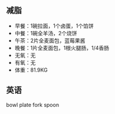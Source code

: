 ## 减脂 ##
* 早餐：1碗拉面，1个卤蛋，1个馅饼
* 中餐：1碗全羊汤，2个烧饼
* 午茶：2片全麦面包，蓝莓果酱
* 晚餐：1片全麦面包，1根火腿肠，1/4香肠
* 无氧：无
* 有氧：无
* 体重：81.9KG

## 英语 ##
bowl plate fork spoon
